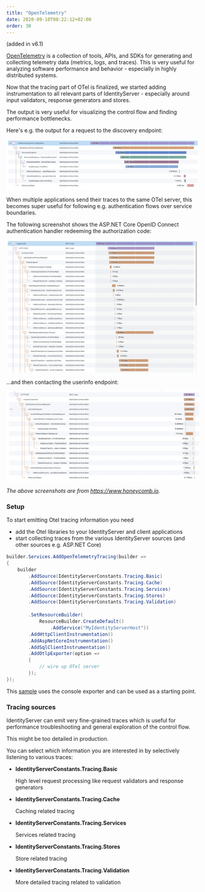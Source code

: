 ```yaml
---
title: "OpenTelemetry"
date: 2020-09-10T08:22:12+02:00
order: 30
---
```


(added in v6.1)

[OpenTelemetry](https://opentelemetry.io) is a collection of tools, APIs, and SDKs for generating and collecting telemetry data (metrics, logs, and traces). This is very useful for analyzing software performance and behavior - especially in highly distributed systems.

Now that the tracing part of OTel is finalized, we started adding instrumentation to all relevant parts of IdentityServer - especially around input validators, response generators and stores.

The output is very useful for visualizing the control flow and finding performance bottlenecks.

Here's e.g. the output for a request to the discovery endpoint:

![](images/otel_disco.png)

When multiple applications send their traces to the same OTel server, this becomes super useful for following e.g. authentication flows over service boundaries.

The following screenshot shows the ASP.NET Core OpenID Connect authentication handler redeeming the authorization code:

![](images/otel_flow_1.png)

...and then contacting the userinfo endpoint:

![](images/otel_flow_2.png)

*The above screenshots are from https://www.honeycomb.io.*

### Setup
To start emitting Otel tracing information you need 

* add the Otel libraries to your IdentityServer and client applications
* start collecting traces from the various IdentityServer sources (and other sources e.g. ASP.NET Core)

```cs
builder.Services.AddOpenTelemetryTracing(builder =>
{
    builder
        .AddSource(IdentityServerConstants.Tracing.Basic)
        .AddSource(IdentityServerConstants.Tracing.Cache)
        .AddSource(IdentityServerConstants.Tracing.Services)
        .AddSource(IdentityServerConstants.Tracing.Stores)
        .AddSource(IdentityServerConstants.Tracing.Validation)
        
        .SetResourceBuilder(
            ResourceBuilder.CreateDefault()
                .AddService("MyIdentityServerHost"))
        .AddHttpClientInstrumentation()
        .AddAspNetCoreInstrumentation()
        .AddSqlClientInstrumentation()
        .AddOtlpExporter(option =>
        {
            // wire up OTel server
        });
});
```

This [sample](/identityserver/v6/samples/diagnostics#opentelemetry-support) uses the console exporter and can be used as a starting point.

### Tracing sources
IdentityServer can emit very fine-grained traces which is useful for performance troubleshooting and general exploration of the control flow.

This might be too detailed in production. 

You can select which information you are interested in by selectively listening to various traces:

* **IdentityServerConstants.Tracing.Basic**
   
   High level request processing like request validators and response generators

* **IdentityServerConstants.Tracing.Cache**
   
   Caching related tracing

* **IdentityServerConstants.Tracing.Services**
   
   Services related tracing

* **IdentityServerConstants.Tracing.Stores**
   
   Store related tracing

* **IdentityServerConstants.Tracing.Validation**
   
   More detailed tracing related to validation